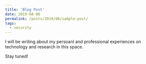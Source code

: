 ```yaml
---
title: 'Blog Post'
date: 2019-08-08
permalink: /posts/2019/08/sample-post/
tags:
  - security
---
```


I will be writing about my persoanl and professional experiences on technology and research in this space.

Stay tuned!
